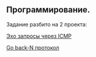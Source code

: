 ## Программирование.

Задание разбито на 2 проекта:

[Эхо запросы через ICMP](Echo)

[Go back-N протокол](GBN)

